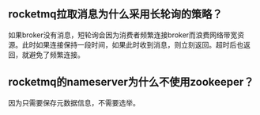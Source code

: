 ## rocketmq拉取消息为什么采用长轮询的策略？

如果broker没有消息，短轮询会因为消费者频繁连接broker而浪费网络带宽资源。此时如果连接保持一段时间，如果此时收到消息，则立刻返回。超时后也返回，就避免了频繁连接。

## rocketmq的nameserver为什么不使用zookeeper？

因为只需要保存元数据信息，不需要选举。

